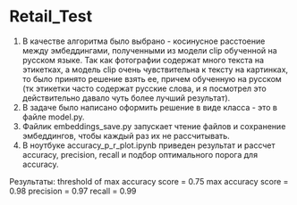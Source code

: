 # Retail_Test

1. В качестве алгоритма было выбрано - косинусное расстоение между эмбеддингами, полученными из модели clip обученной на русском языке. Так как фотографии содержат много текста на этикетках, а модель clip очень чувствительна к тексту на картинках, то было принято решение взять ее, причем обученную на русском (тк этикетки часто содержат русские слова, и я посмотрел это действительно давало чуть более лучший результат).
2. В задаче было написано оформить решение в виде класса - это в файле model.py.
3. Файлик embeddings_save.py запускает чтение файлов и сохранение эмбеддингов, чтобы каждый раз их не рассчитывать.
4. В ноутбуке accuracy_p_r_plot.ipynb приведен результат и рассчет accuracy, precision, recall и подбор оптимального порога для accuracy.

Результаты:
threshold of max accuracy score = 0.75
max accuracy score = 0.98
precision = 0.97
recall = 0.99
